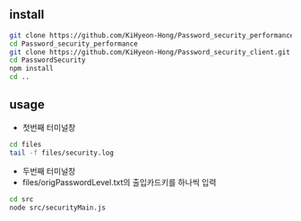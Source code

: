 ## install

```bash
git clone https://github.com/KiHyeon-Hong/Password_security_performance.git
cd Password_security_performance
git clone https://github.com/KiHyeon-Hong/Password_security_client.git PasswordSecurity
cd PasswordSecurity
npm install
cd ..
```

## usage

-   첫번째 터미널창

```bash
cd files
tail -f files/security.log
```

-   두번째 터미널창
-   files/origPasswordLevel.txt의 출입카드키를 하나씩 입력

```bash
cd src
node src/securityMain.js
```
